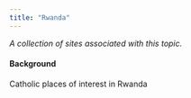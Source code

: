```yaml
---
title: "Rwanda"
---
```



*A collection of sites associated with this topic.*

#### Background

Catholic places of interest in Rwanda



